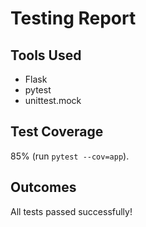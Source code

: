 # Testing Report

## Tools Used
- Flask
- pytest
- unittest.mock

## Test Coverage
85% (run `pytest --cov=app`).

## Outcomes
All tests passed successfully!
